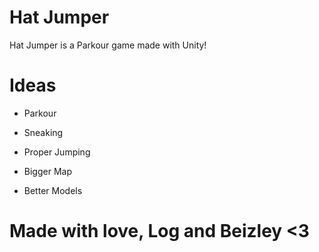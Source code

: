 # Hat Jumper

Hat Jumper is a Parkour game made with Unity!

# Ideas

* Parkour

* Sneaking

* Proper Jumping

* Bigger Map

* Better Models

# Made with love, Log and Beizley <3
